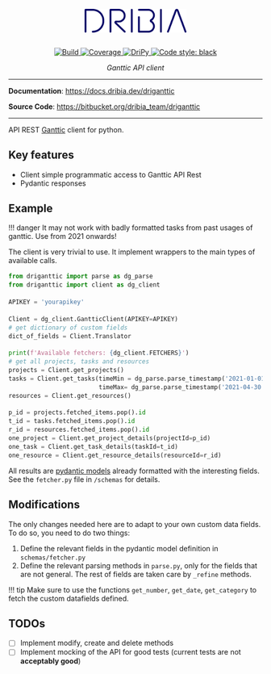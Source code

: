 <p style="text-align: center; padding-bottom: 1rem;">
    <a href="https://docs.dribia.dev">
        <img 
            src="img/logo_dribia_blau_cropped.png" 
            alt="driganttic" 
            style="display: block; margin-left: auto; margin-right: auto; width: 40%;"
        >
    </a>
</p>

<p style="text-align: center">
    <a href="https://bitbucket.org/dribia_team/driganttic/addon/pipelines/home" target="_blank">
        <img src="https://bitbucket.org/dribia_team/badges/downloads/status_driganttic.svg" alt="Build">
    </a>
    <a href="https://bitbucket.org/dribia_team/driganttic/addon/pipelines/home" target="_blank">
        <img src="https://bitbucket.org/dribia_team/badges/downloads/coverage_driganttic.svg" alt="Coverage">
    </a>
    <a href="https://dripy.dribia.dev/packages/" target="_blank">
        <img src="https://bitbucket.org/dribia_team/badges/downloads/version_driganttic.svg" alt="DriPy">
    </a>
    <a href="https://github.com/psf/black" target="_blank">
        <img src="https://img.shields.io/badge/code%20style-black-000000.svg" alt="Code style: black">
    </a>
</p>

<p style="text-align: center;">
    <em>Ganttic API client</em>
</p>

---

**Documentation**: <a href="https://docs.dribia.dev/driganttic" target="_blank">https://docs.dribia.dev/driganttic</a>

**Source Code**: <a href="https://bitbucket.org/dribia_team/driganttic" target="_blank">
https://bitbucket.org/dribia_team/driganttic</a>

---

API REST [Ganttic](https://www.ganttic.com/helpdesk/api) client for python.

## Key features

* Client simple programmatic access to Ganttic API Rest
* Pydantic responses

## Example

!!! danger
    It may not work with badly formatted tasks from past usages of ganttic. Use from 2021 onwards!

The client is very trivial to use. It implement wrappers to the main types of available calls.
```python
from driganttic import parse as dg_parse
from driganttic import client as dg_client

APIKEY = 'yourapikey'

Client = dg_client.GantticClient(APIKEY=APIKEY)
# get dictionary of custom fields
dict_of_fields = Client.Translator

print(f'Available fetchers: {dg_client.FETCHERS}')
# get all projects, tasks and resources
projects = Client.get_projects()
tasks = Client.get_tasks(timeMin = dg_parse.parse_timestamp('2021-01-01'),
                         timeMax= dg_parse.parse_timestamp('2021-04-30'))
resources = Client.get_resources()

p_id = projects.fetched_items.pop().id
t_id = tasks.fetched_items.pop().id
r_id = resources.fetched_items.pop().id
one_project = Client.get_project_details(projectId=p_id)
one_task = Client.get_task_details(taskId=t_id)
one_resource = Client.get_resource_details(resourceId=r_id)
```
All results are [pydantic models](https://pydantic-docs.helpmanual.io/) already formatted with the interesting fields.
See the `fetcher.py` file in `/schemas` for details.

## Modifications

The only changes needed here are to adapt to your own custom data fields.
To do so, you need to do two things:

1. Define the relevant fields in the pydantic model definition in `schemas/fetcher.py`
2. Define the relevant parsing methods in `parse.py`, only for the fields that are not general. The rest of fields are taken care by `_refine` methods.

!!! tip
    Make sure to use the functions `get_number`, `get_date`, `get_category` to fetch the custom datafields defined.

## TODOs

- [ ] Implement modify, create and delete methods
- [ ] Implement mocking of the API for good tests (current tests are not **acceptably good**)
